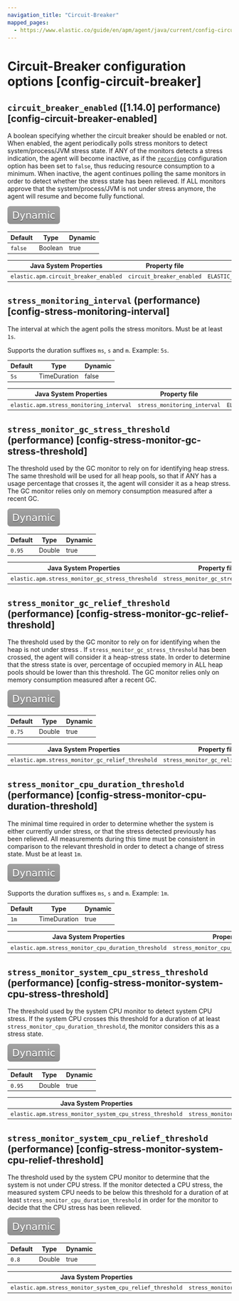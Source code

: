 ```yaml
---
navigation_title: "Circuit-Breaker"
mapped_pages:
  - https://www.elastic.co/guide/en/apm/agent/java/current/config-circuit-breaker.html
---
```


# Circuit-Breaker configuration options [config-circuit-breaker]



## `circuit_breaker_enabled` ([1.14.0] performance) [config-circuit-breaker-enabled]

A boolean specifying whether the circuit breaker should be enabled or not. When enabled, the agent periodically polls stress monitors to detect system/process/JVM stress state. If ANY of the monitors detects a stress indication, the agent will become inactive, as if the [`recording`](/reference/config-core.md#config-recording) configuration option has been set to `false`, thus reducing resource consumption to a minimum. When inactive, the agent continues polling the same monitors in order to detect whether the stress state has been relieved. If ALL monitors approve that the system/process/JVM is not under stress anymore, the agent will resume and become fully functional.

[![dynamic config](../images/dynamic-config.svg "") ](/reference/configuration.md#configuration-dynamic)

| Default | Type | Dynamic |
| --- | --- | --- |
| `false` | Boolean | true |

| Java System Properties | Property file | Environment |
| --- | --- | --- |
| `elastic.apm.circuit_breaker_enabled` | `circuit_breaker_enabled` | `ELASTIC_APM_CIRCUIT_BREAKER_ENABLED` |


## `stress_monitoring_interval` (performance) [config-stress-monitoring-interval]

The interval at which the agent polls the stress monitors. Must be at least `1s`.

Supports the duration suffixes `ms`, `s` and `m`. Example: `5s`.

| Default | Type | Dynamic |
| --- | --- | --- |
| `5s` | TimeDuration | false |

| Java System Properties | Property file | Environment |
| --- | --- | --- |
| `elastic.apm.stress_monitoring_interval` | `stress_monitoring_interval` | `ELASTIC_APM_STRESS_MONITORING_INTERVAL` |


## `stress_monitor_gc_stress_threshold` (performance) [config-stress-monitor-gc-stress-threshold]

The threshold used by the GC monitor to rely on for identifying heap stress. The same threshold will be used for all heap pools, so that if ANY has a usage percentage that crosses it, the agent will consider it as a heap stress. The GC monitor relies only on memory consumption measured after a recent GC.

[![dynamic config](../images/dynamic-config.svg "") ](/reference/configuration.md#configuration-dynamic)

| Default | Type | Dynamic |
| --- | --- | --- |
| `0.95` | Double | true |

| Java System Properties | Property file | Environment |
| --- | --- | --- |
| `elastic.apm.stress_monitor_gc_stress_threshold` | `stress_monitor_gc_stress_threshold` | `ELASTIC_APM_STRESS_MONITOR_GC_STRESS_THRESHOLD` |


## `stress_monitor_gc_relief_threshold` (performance) [config-stress-monitor-gc-relief-threshold]

The threshold used by the GC monitor to rely on for identifying when the heap is not under stress . If `stress_monitor_gc_stress_threshold` has been crossed, the agent will consider it a heap-stress state. In order to determine that the stress state is over, percentage of occupied memory in ALL heap pools should be lower than this threshold. The GC monitor relies only on memory consumption measured after a recent GC.

[![dynamic config](../images/dynamic-config.svg "") ](/reference/configuration.md#configuration-dynamic)

| Default | Type | Dynamic |
| --- | --- | --- |
| `0.75` | Double | true |

| Java System Properties | Property file | Environment |
| --- | --- | --- |
| `elastic.apm.stress_monitor_gc_relief_threshold` | `stress_monitor_gc_relief_threshold` | `ELASTIC_APM_STRESS_MONITOR_GC_RELIEF_THRESHOLD` |


## `stress_monitor_cpu_duration_threshold` (performance) [config-stress-monitor-cpu-duration-threshold]

The minimal time required in order to determine whether the system is either currently under stress, or that the stress detected previously has been relieved. All measurements during this time must be consistent in comparison to the relevant threshold in order to detect a change of stress state. Must be at least `1m`.

[![dynamic config](../images/dynamic-config.svg "") ](/reference/configuration.md#configuration-dynamic)

Supports the duration suffixes `ms`, `s` and `m`. Example: `1m`.

| Default | Type | Dynamic |
| --- | --- | --- |
| `1m` | TimeDuration | true |

| Java System Properties | Property file | Environment |
| --- | --- | --- |
| `elastic.apm.stress_monitor_cpu_duration_threshold` | `stress_monitor_cpu_duration_threshold` | `ELASTIC_APM_STRESS_MONITOR_CPU_DURATION_THRESHOLD` |


## `stress_monitor_system_cpu_stress_threshold` (performance) [config-stress-monitor-system-cpu-stress-threshold]

The threshold used by the system CPU monitor to detect system CPU stress. If the system CPU crosses this threshold for a duration of at least `stress_monitor_cpu_duration_threshold`, the monitor considers this as a stress state.

[![dynamic config](../images/dynamic-config.svg "") ](/reference/configuration.md#configuration-dynamic)

| Default | Type | Dynamic |
| --- | --- | --- |
| `0.95` | Double | true |

| Java System Properties | Property file | Environment |
| --- | --- | --- |
| `elastic.apm.stress_monitor_system_cpu_stress_threshold` | `stress_monitor_system_cpu_stress_threshold` | `ELASTIC_APM_STRESS_MONITOR_SYSTEM_CPU_STRESS_THRESHOLD` |


## `stress_monitor_system_cpu_relief_threshold` (performance) [config-stress-monitor-system-cpu-relief-threshold]

The threshold used by the system CPU monitor to determine that the system is not under CPU stress. If the monitor detected a CPU stress, the measured system CPU needs to be below this threshold for a duration of at least `stress_monitor_cpu_duration_threshold` in order for the monitor to decide that the CPU stress has been relieved.

[![dynamic config](../images/dynamic-config.svg "") ](/reference/configuration.md#configuration-dynamic)

| Default | Type | Dynamic |
| --- | --- | --- |
| `0.8` | Double | true |

| Java System Properties | Property file | Environment |
| --- | --- | --- |
| `elastic.apm.stress_monitor_system_cpu_relief_threshold` | `stress_monitor_system_cpu_relief_threshold` | `ELASTIC_APM_STRESS_MONITOR_SYSTEM_CPU_RELIEF_THRESHOLD` |

